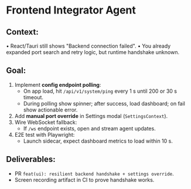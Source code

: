 # Frontend Integrator Agent

## Context:
• React/Tauri still shows "Backend connection failed".
• You already expanded port search and retry logic, but runtime handshake unknown.

## Goal:
1. Implement **config endpoint polling**:
   - On app load, hit `/api/v1/system/ping` every 1 s until 200 or 30 s timeout.
   - During polling show spinner; after success, load dashboard; on fail show actionable error.
2. Add **manual port override** in Settings modal (`SettingsContext`).
3. Wire WebSocket fallback:
   - If `/ws` endpoint exists, open and stream agent updates.
4. E2E test with Playwright:
   - Launch sidecar, expect dashboard metrics to load within 10 s.

## Deliverables:
- PR `feat(ui): resilient backend handshake + settings override`.
- Screen recording artifact in CI to prove handshake works.